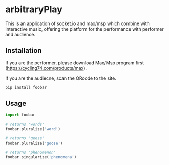 # arbitraryPlay
This is an application of socket.io and max/msp which combine with interactive music, offering the platform for the performance with performer and audience.

## Installation

If you are the performer, please download Max/Msp program first (https://cycling74.com/products/max).

If you are the audiecne, scan the QRcode to the site.



```bash
pip install foobar
```

## Usage

```python
import foobar

# returns 'words'
foobar.pluralize('word')

# returns 'geese'
foobar.pluralize('goose')

# returns 'phenomenon'
foobar.singularize('phenomena')
```
